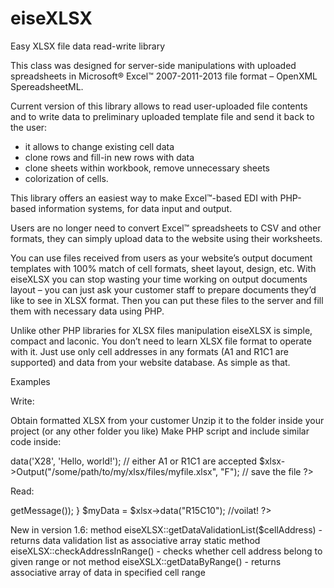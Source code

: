 eiseXLSX
========

Easy XLSX file data read-write library

This class was designed for server-side manipulations with uploaded spreadsheets in Microsoft® Excel™ 2007-2011-2013 file format – OpenXML SpereadsheetML.

Current version of this library allows to read user-uploaded file contents and to write data to preliminary uploaded template file and send it back to the user:
- it allows to change existing cell data
- clone rows and fill-in new rows with data
- clone sheets within workbook, remove unnecessary sheets
- colorization of cells.

This library offers an easiest way to make Excel™-based EDI with PHP-based information systems, for data input and output.

Users are no longer need to convert Excel™ spreadsheets to CSV and other formats, they can simply upload data to the website using their worksheets.

You can use files received from users as your website’s output document templates with 100% match of cell formats, sheet layout, design, etc. With eiseXLSX you can stop wasting your time working on output documents layout – you can just ask your customer staff to prepare documents they’d like to see in XLSX format. Then you can put these files to the server and fill them with necessary data using PHP.

Unlike other PHP libraries for XLSX files manipulation eiseXLSX is simple, compact and laconic. You don’t need to learn XLSX file format to operate with it. Just use only cell addresses in any formats (A1 and R1C1 are supported) and data from your website database. As simple as that.

Examples

Write:

Obtain formatted XLSX from your customer
Unzip it to the folder inside your project (or any other folder you like)
Make PHP script and include similar code inside:

<?php
include_once "../common/eiseXLSX/eiseXLSX.php";

$xlsx = new eiseXLSX("/some/path/to/templates/mytemplatedirectory");

$xlsx->data('X28', 'Hello, world!'); // either A1 or R1C1 are accepted

$xlsx->Output("/some/path/to/my/xlsx/files/myfile.xlsx", "F"); // save the file
?>

Read:

<?php
include_once "../common/eiseXLSX/eiseXLSX.php";
        
try { //give it a try to avoid any uncaught error 
      // caused by broken content of uploaded file
    $xlsx = new eiseXLSX($_FILES["fileXLSX"]["tmp_name"]);
} catch(eiseXLSX_Exception $e) {
    die($e->getMessage());
}

$myData = $xlsx->data("R15C10"); //voilat!
?>

New in version 1.6: 
method eiseXLSX::getDataValidationList($cellAddress) - returns data validation list as associative array
static method eiseXLSX::checkAddressInRange() - checks whether cell address belong to given range or not
method eiseXSLX::getDataByRange() - returns associative array of data in specified cell range
